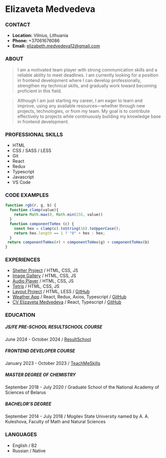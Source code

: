 # Elizaveta Medvedeva

### CONTACT

- **Location:** Vilnius, Lithuania
- **Phone:** +37061676086
- **Email:** elizabeth.medvedeva12@gmail.com

### ABOUT

> I am a motivated team player with strong communication skills and a reliable ability to meet deadlines. I am currently looking for a position in frontend development where I can develop professionally, strengthen my technical skills, and gradually work toward becoming proficient in this field.

> Although I am just starting my career, I am eager to learn and improve, using any available resources—whether through new projects, technologies, or from my team. My goal is to contribute effectively to projects while continuously building my knowledge base in frontend development.

### PROFESSIONAL SKILLS

- HTML
- CSS / SASS / LESS
- Git
- React
- Redux
- Typescript
- Javascript
- VS Code

### CODE EXAMPLES

```JavaScript
function rgb(r, g, b) {
  function clamp(value){
    return Math.max(0, Math.min(255, value))
  }
  function componentToHex (c) {
    const hex = clamp(c).toString(16).toUpperCase();
    return hex.length == 1 ? "0" + hex : hex;
  }
 return componentToHex(r) + componentToHex(g) + componentToHex(b)
}
```

### EXPERIENCES

- [Shelter Project](https://rolling-scopes-school.github.io/elizabethmedvedeva-JSFEPRESCHOOL2024Q2/shelter/) / HTML, CSS, JS
- [Image Gallery](https://rolling-scopes-school.github.io/elizabethmedvedeva-JSFEPRESCHOOL2024Q2/image-gallery/) / HTML, CSS, JS
- [Audio Player](https://rolling-scopes-school.github.io/elizabethmedvedeva-JSFEPRESCHOOL2024Q2/audio-player/) / HTML, CSS, JS
- [Tetris](https://rolling-scopes-school.github.io/elizabethmedvedeva-JSFEPRESCHOOL2024Q2/random-game/) / HTML, CSS, JS
- [Layout Project](https://elizabethmedvedeva.github.io/mogo-project/dist/index.html) / HTML, LESS / [GitHub](https://github.com/ElizabethMedvedeva/mogo-project)
- [Weather App](https://elizabethmedvedeva.github.io/weather_forecast/) / React, Redux, Axios, Typescript / [GitHub](https://github.com/ElizabethMedvedeva/weather_forecast)
- [CV Elizaveta Medvedeva](https://elizabethmedvedeva.github.io/cv_medvedeva/) / React, Typescript / [GitHub](https://github.com/ElizabethMedvedeva/cv_medvedeva)

### EDUCATION

##### JS/FE PRE-SCHOOL RESULTSCHOOL COURSE

June 2024 - October 2024 / [ResultSchool]()

##### FRONTEND DEVELOPER COURSE

January 2023 - October 2023 / [TeachMeSkills](https://drive.google.com/file/d/1_c3E5TK_Ytn4c72AAp9HbnR88l9CAwwP/view?usp=sharing)

##### MASTER DEGREE OF CHEMISTRY

September 2018 - July 2020 / Graduate School of the National Academy of Sciences of Belarus

##### BACHELOR'S DEGREE

September 2014 - July 2018 /
Mogilev State University named by A. A. Kuleshova, Faculty of Math and Natural Sciences

### LANGUAGES

- English / B2
- Russian / Native
